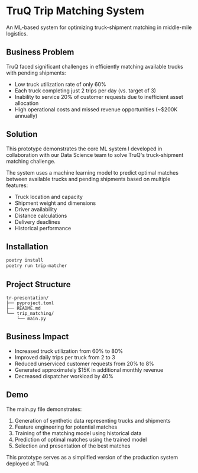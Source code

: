 # TruQ Trip Matching System

An ML-based system for optimizing truck-shipment matching in middle-mile logistics.

## Business Problem

TruQ faced significant challenges in efficiently matching available trucks with pending shipments:

- Low truck utilization rate of only 60%
- Each truck completing just 2 trips per day (vs. target of 3)
- Inability to service 20% of customer requests due to inefficient asset allocation
- High operational costs and missed revenue opportunities (~$200K annually)

## Solution

This prototype demonstrates the core ML system I developed in collaboration with our Data Science team to solve TruQ's truck-shipment matching challenge.

The system uses a machine learning model to predict optimal matches between available trucks and pending shipments based on multiple features:

- Truck location and capacity
- Shipment weight and dimensions
- Driver availability
- Distance calculations
- Delivery deadlines
- Historical performance

## Installation

```bash
poetry install
poetry run trip-matcher
```

## Project Structure

```
tr-presentation/
├── pyproject.toml
├── README.md
└── trip_matching/
    └── main.py
```

## Business Impact

- Increased truck utilization from 60% to 80%
- Improved daily trips per truck from 2 to 3
- Reduced unserviced customer requests from 20% to 8%
- Generated approximately $15K in additional monthly revenue
- Decreased dispatcher workload by 40%

## Demo

The main.py file demonstrates:

1. Generation of synthetic data representing trucks and shipments
2. Feature engineering for potential matches
3. Training of the matching model using historical data
4. Prediction of optimal matches using the trained model
5. Selection and presentation of the best matches

This prototype serves as a simplified version of the production system deployed at TruQ.
